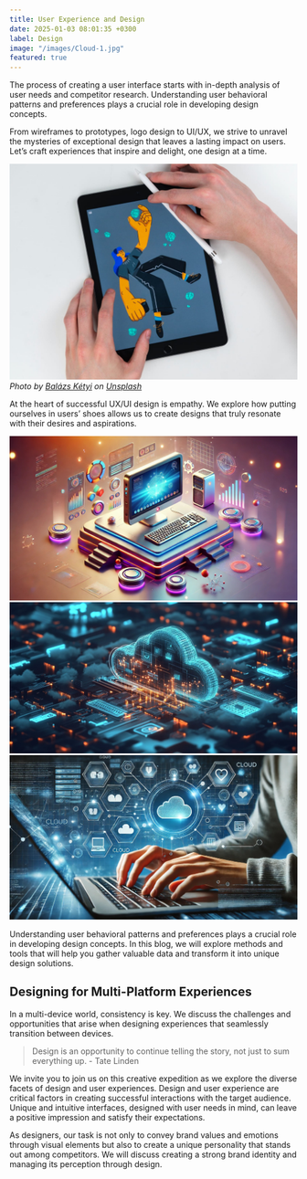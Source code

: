 ```yaml
---
title: User Experience and Design
date: 2025-01-03 08:01:35 +0300
label: Design
image: "/images/Cloud-1.jpg"
featured: true
---
```


The process of creating a user interface starts with in-depth analysis of user needs and competitor research. Understanding user behavioral patterns and preferences plays a crucial role in developing design concepts.

From wireframes to prototypes, logo design to UI/UX, we strive to unravel the mysteries of exceptional design that leaves a lasting impact on users. Let’s craft experiences that inspire and delight, one design at a time.

![iPad](/images/project-example-1.jpg)
_Photo by [Balázs Kétyi](https://unsplash.com/@balazsketyi) on [Unsplash](https://unsplash.com/)_

At the heart of successful UX/UI design is empathy. We explore how putting ourselves in users’ shoes allows us to create designs that truly resonate with their desires and aspirations.

<div class="gallery-box">
  <div class="gallery">
    <img src="/images/Cloud-Tech-6.jpg" loading="lazy" alt="Project">
    <img src="/images/Cloud-15.jpg" loading="lazy" alt="Project">
    <img src="/images/Cloud-Tech-1.jpg" loading="lazy" alt="Project">
  </div>
  <!-- <em>Gallery / <a href="https://unsplash.com/" target="_blank">Unsplash</a></em> -->
</div>

Understanding user behavioral patterns and preferences plays a crucial role in developing design concepts. In this blog, we will explore methods and tools that will help you gather valuable data and transform it into unique design solutions.

## Designing for Multi-Platform Experiences

In a multi-device world, consistency is key. We discuss the challenges and opportunities that arise when designing experiences that seamlessly transition between devices.

> Design is an opportunity to continue telling the story, not just to sum everything up. - Tate Linden

We invite you to join us on this creative expedition as we explore the diverse facets of design and user experiences. Design and user experience are critical factors in creating successful interactions with the target audience. Unique and intuitive interfaces, designed with user needs in mind, can leave a positive impression and satisfy their expectations.

As designers, our task is not only to convey brand values and emotions through visual elements but also to create a unique personality that stands out among competitors. We will discuss creating a strong brand identity and managing its perception through design.
